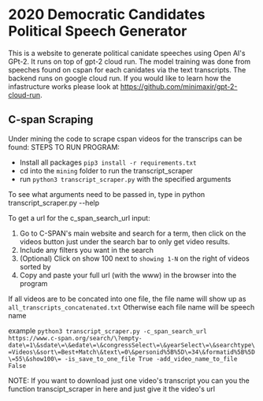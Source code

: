 # 2020 Democratic Candidates Political Speech Generator

This is a website to generate political canidate speeches using Open AI's GPt-2. It runs on top of gpt-2 cloud run. The model training was done from speeches found on cspan for each canidates via the text transcripts. The backend runs on google cloud run. If you would like to learn how the infastructure works please look at https://github.com/minimaxir/gpt-2-cloud-run.

## C-span Scraping
Under mining the code to scrape cspan videos for the transcrips can be found:
 STEPS TO RUN PROGRAM:

* Install all packages `pip3 install -r requirements.txt`
* cd into the `mining` folder to run the transcript_scraper
* run `python3 transcript_scraper.py` with the specified arguments

To see what arguments need to be passed in, type in python transcript_scraper.py --help 

To get a url for the c_span_search_url input:
1. Go to C-SPAN's main website and search for a term, then click on the videos button just under the search bar to only get video results.
2. Include any filters you want in the search
3. (Optional) Click on show 100 next to `showing 1-N` on the right of videos sorted by
4. Copy and paste your full url (with the www) in the browser into the program 

If all videos are to be concated into one file, the file name will show up as `all_transcripts_concatenated.txt`
Otherwise each file name will be speech name

example `python3 transcript_scraper.py -c_span_search_url https://www.c-span.org/search/\?empty-date\=1\&sdate\=\&edate\=\&congressSelect\=\&yearSelect\=\&searchtype\=Videos\&sort\=Best+Match\&text\=0\&personid%5B%5D\=34\&formatid%5B%5D\=55\&show100\= -is_save_to_one_file True -add_video_name_to_file False`

NOTE: If you want to download just one video's transcript you can you the function transcipt_scraper in here and just
give it the video's url
